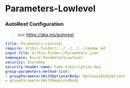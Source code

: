 # Parameters-Lowlevel
### AutoRest Configuration
> see https://aka.ms/autorest

``` yaml
title: Parameters-Lowlevel
require: $(this-folder)/../../../../readme.md
input-file: $(this-folder)/Parameters.json
namespace: Azure.ParametersLowlevel
security: AzureKey
security-header-name: Fake-Subscription-Key
group-parameters-method-list:
- groupParametersWithOptionalBody: OptionalBodyOptions
- groupParametersWithRequiredBody
```
